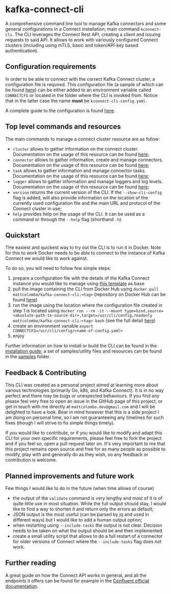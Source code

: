 # kafka-connect-cli

A comprehensive command line tool to manage Kafka connectors and some general configurations in a Connect installation; main command `kconnect-cli`. The CLI leverages the Connect Rest API, creating a client and issuing requests to said API. It allows to work with variously configured Connect clusters (including using mTLS, basic and token/API-key based authentication). 

## Configuration requirements

In order to be able to connect with the correct Kafka Connect cluster, a configuration file is required. This configuration file (a sample of which can be found [here](/samples-templates/kconnect-cli-config-template.yaml)) can be either added to an environment variable called `CONNECTCFG` or located in the folder where the CLI is invoked from. Notice that in the latter case the name **must** be `kconnect-cli-config.yaml`.

A complete guide to the configuration is found [here](/docs/CONFIGURATION.md).

## Top level commands and resources

The main commands to manage a connect cluster resource are as follow:

* `cluster` allows to gather information on the connect cluster. Documentation on the usage of this resource can be found [here](/docs/CLUSTER.md);
* `connector` allows to gather information, create and manage connectors. Documentation on the usage of this resource can be found [here](/docs/CONNECTOR.md);
* `task` allows to gather information and manage connector tasks. Documentation on the usage of this resource can be found [here](/docs/TASK.md);
* `logger` allows to gather information and manage loggers and log levels. Documentation on the usage of this resource can be found [here](/docs/LOGGER.md);
* `version` returns the current version of the CLI. If the `--show-cli-config` flag is added, will also provide information on the location of the currently used configuration file and the main URL and protocol of the Connect cluster in use;
* `help` provides help on the usage of the CLI. It can be used as a command or through the `--help` flag (shorthand `-h`).

## Quickstart

THe easiest and quickest way to try out the CLI is to run it in Docker. Note for this to work Docker needs to be able to connect to the instance of Kafka Connect we would like to work against. 

To do so, you will need to follow few simple steps:
1. prepare a configuration file with the details of the Kafka Connect instance you would like to manage using [this template](/samples-templates/kconnect-cli-config-template.yaml) as base
2. pull the image containing the CLI from Docker Hub using `docker pull mattcolombo/kafka-connect-cli:<tag>` (repository on Docker Hub can be found [here](https://hub.docker.com/r/mattcolombo/kafka-connect-cli))
3. run the image using the location where the configuration file created in step 1 is located using `docker run --rm -it --mount type=bind,source=<absolute-path-to-source-dir>,target=/usr/cli/config,readonly mattcolombo/kafka-connect-cli:<tag> bash` (see the full detail [here](/docs/INSTALLATION-GUIDE.md#running-the-cli-image-locally-in-docker))
4. create an environment variable `export CONNECTCFG=/usr/cli/config/<name-of-config.yaml>` 
5. enjoy

Further information on how to install or build the CLI can be found in the [installation guide](/docs/INSTALLATION-GUIDE.md); a set of samples/utility files and resources can be found in the [samples](/samples-templates/) folder.

## Feedback & Contributing

This CLI was created as a personal project aimed at learning more about various technologies (primarily Go, k8s, and Kafka Connect). It is in no way perfect and there may be bugs or unexpected behaviours. If you find any please feel very free to open an issue in the GitHub page of this project, or get in touch with me directly at `mattcolombo.dev@gmail.com` and I will be delighted to have a look. Bear in mind however that this is a side project I am doing on personal time, so I am not guaranteeing any timelines for such fixes (though I will strive to fix simple things timely).

If you would like to contribute, or if you would like to modify and adapt this CLI for your own specific requirements, please feel free to fork the project and if you feel so, open a pull request later on. It's very important to me that this project remains open source and free for as many people as possible to modify, play with and generally do as they wish, so any feedback or contribution is welcome.

## Planned improvements and future work

Few things I would like to do in the future (when time allows of course)

- the output of the `validate` command is very lengthy and most of it is of quite little use in most situation. While the full output should stay, I would like to find a way to shorten it and return only the errors as default;
- JSON output is the most useful (can be parsed by jq and used in different ways) but I would like to add a human output option;
- when restarting using `--include-tasks` the output is not clear. Decision needs to be taken on what the output should be and then implemented.
- create a small utility script that allows to do a full restart of a connector for older versions of Connect where the `--include-tasks` flag does not work.

## Further reading

A great guide on how the Connect API works in general, and all the endpoints it offers can be found for example in the [Confluent official documentation](https://docs.confluent.io/platform/current/connect/references/restapi.html).